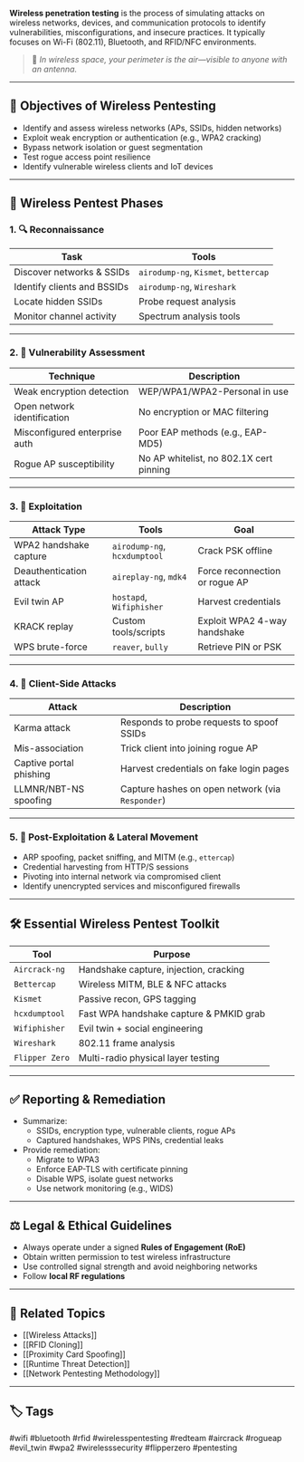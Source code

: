 **Wireless penetration testing** is the process of simulating attacks on wireless networks, devices, and communication protocols to identify vulnerabilities, misconfigurations, and insecure practices. It typically focuses on Wi-Fi (802.11), Bluetooth, and RFID/NFC environments.

> 🧠 *In wireless space, your perimeter is the air—visible to anyone with an antenna.*

---

## 🎯 Objectives of Wireless Pentesting

- Identify and assess wireless networks (APs, SSIDs, hidden networks)
- Exploit weak encryption or authentication (e.g., WPA2 cracking)
- Bypass network isolation or guest segmentation
- Test rogue access point resilience
- Identify vulnerable wireless clients and IoT devices

---

## 🧱 Wireless Pentest Phases

### 1. 🔍 Reconnaissance

| Task                        | Tools                       |
|-----------------------------|-----------------------------|
| Discover networks & SSIDs   | `airodump-ng`, `Kismet`, `bettercap` |
| Identify clients and BSSIDs | `airodump-ng`, `Wireshark` |
| Locate hidden SSIDs         | Probe request analysis      |
| Monitor channel activity    | Spectrum analysis tools     |

---

### 2. 🔐 Vulnerability Assessment

| Technique                     | Description                                  |
|------------------------------|----------------------------------------------|
| Weak encryption detection     | WEP/WPA1/WPA2-Personal in use                |
| Open network identification   | No encryption or MAC filtering               |
| Misconfigured enterprise auth | Poor EAP methods (e.g., EAP-MD5)             |
| Rogue AP susceptibility       | No AP whitelist, no 802.1X cert pinning      |

---

### 3. 🎯 Exploitation

| Attack Type            | Tools                    | Goal                        |
|------------------------|--------------------------|-----------------------------|
| WPA2 handshake capture | `airodump-ng`, `hcxdumptool` | Crack PSK offline        |
| Deauthentication attack| `aireplay-ng`, `mdk4`    | Force reconnection or rogue AP |
| Evil twin AP           | `hostapd`, `Wifiphisher` | Harvest credentials         |
| KRACK replay           | Custom tools/scripts      | Exploit WPA2 4-way handshake |
| WPS brute-force        | `reaver`, `bully`         | Retrieve PIN or PSK         |

---

### 4. 📡 Client-Side Attacks

| Attack                | Description                                  |
|-----------------------|----------------------------------------------|
| Karma attack          | Responds to probe requests to spoof SSIDs   |
| Mis-association       | Trick client into joining rogue AP          |
| Captive portal phishing | Harvest credentials on fake login pages   |
| LLMNR/NBT-NS spoofing | Capture hashes on open network (via `Responder`) |

---

### 5. 📜 Post-Exploitation & Lateral Movement

- ARP spoofing, packet sniffing, and MITM (e.g., `ettercap`)
- Credential harvesting from HTTP/S sessions
- Pivoting into internal network via compromised client
- Identify unencrypted services and misconfigured firewalls

---

## 🛠 Essential Wireless Pentest Toolkit

| Tool            | Purpose                                    |
|-----------------|---------------------------------------------|
| `Aircrack-ng`   | Handshake capture, injection, cracking     |
| `Bettercap`     | Wireless MITM, BLE & NFC attacks           |
| `Kismet`        | Passive recon, GPS tagging                 |
| `hcxdumptool`   | Fast WPA handshake capture & PMKID grab    |
| `Wifiphisher`   | Evil twin + social engineering              |
| `Wireshark`     | 802.11 frame analysis                      |
| `Flipper Zero`  | Multi-radio physical layer testing         |

---

## ✅ Reporting & Remediation

- Summarize:
  - SSIDs, encryption type, vulnerable clients, rogue APs
  - Captured handshakes, WPS PINs, credential leaks
- Provide remediation:
  - Migrate to WPA3
  - Enforce EAP-TLS with certificate pinning
  - Disable WPS, isolate guest networks
  - Use network monitoring (e.g., WIDS)

---

## ⚖️ Legal & Ethical Guidelines

- Always operate under a signed **Rules of Engagement (RoE)**
- Obtain written permission to test wireless infrastructure
- Use controlled signal strength and avoid neighboring networks
- Follow **local RF regulations**

---

## 🧩 Related Topics

- [[Wireless Attacks]]
- [[RFID Cloning]]
- [[Proximity Card Spoofing]]
- [[Runtime Threat Detection]]
- [[Network Pentesting Methodology]]

---

## 🏷 Tags

#wifi #bluetooth #rfid #wirelesspentesting #redteam #aircrack #rogueap #evil_twin #wpa2 #wirelesssecurity #flipperzero #pentesting

